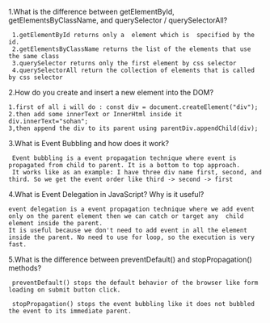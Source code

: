 1.What is the difference between getElementById, getElementsByClassName, and querySelector / querySelectorAll?


     1.getElementById returns only a  element which is  specified by the  id.
     2.getElementsByClassName returns the list of the elements that use the same class 
     3.querySelector returns only the first element by css selector
     4.querySelectorAll return the collection of elements that is called by css selector
2.How do you create and insert a new element into the DOM?


    1.first of all i will do : const div = document.createElement("div");
    2.then add some innerText or InnerHtml inside it div.innerText="sohan";
    3,then append the div to its parent using parentDiv.appendChild(div);
3.What is Event Bubbling and how does it work?


     Event bubbling is a event propagation technique where event is propagated from child to parent. It is a bottom to top approach.
     It works like as an example: I have three div name first, second, and third. So we get the event order like third -> second -> first
4.What is Event Delegation in JavaScript? Why is it useful?


    event delegation is a event propagation technique where we add event only on the parent element then we can catch or target any  child element inside the parent.
    It is useful because we don't need to add event in all the element inside the parent. No need to use for loop, so the execution is very fast. 
5.What is the difference between preventDefault() and stopPropagation() methods?


     preventDefault() stops the default behavior of the browser like form loading on submit button click.
     
     stopPropagation() stops the event bubbling like it does not bubbled the event to its immediate parent.
